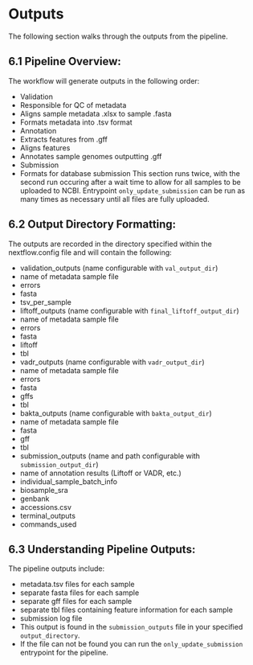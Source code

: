 # Outputs

The following section walks through the outputs from the pipeline.

## 6.1 Pipeline Overview:
The workflow will generate outputs in the following order:

* Validation
 * Responsible for QC of metadata
 * Aligns sample metadata .xlsx to sample .fasta
 * Formats metadata into .tsv format
* Annotation
 * Extracts features from .gff
 * Aligns features
 * Annotates sample genomes outputting .gff
* Submission
 * Formats for database submission
 This section runs twice, with the second run occuring after a wait time to allow for all samples to be uploaded to NCBI. Entrypoint `only_update_submission` can be run as many times as necessary until all files are fully uploaded.

## 6.2 Output Directory Formatting:
The outputs are recorded in the directory specified within the nextflow.config file and will contain the following:

* validation_outputs (name configurable with `val_output_dir`)
 * name of metadata sample file
 * errors
 * fasta
 * tsv_per_sample
* liftoff_outputs (name configurable with `final_liftoff_output_dir`)
 * name of metadata sample file
 * errors
 * fasta
 * liftoff
 * tbl
* vadr_outputs (name configurable with `vadr_output_dir`)
 * name of metadata sample file
 * errors
 * fasta
 * gffs
 * tbl
* bakta_outputs (name configurable with `bakta_output_dir`)
 * name of metadata sample file
 * fasta
 * gff
 * tbl
* submission_outputs (name and path configurable with `submission_output_dir`)
 * name of annotation results (Liftoff or VADR, etc.)
 * individual_sample_batch_info
  * biosample_sra
  * genbank
  * accessions.csv
 * terminal_outputs
 * commands_used

## 6.3 Understanding Pipeline Outputs:
The pipeline outputs include:

* metadata.tsv files for each sample
* separate fasta files for each sample
* separate gff files for each sample
* separate tbl files containing feature information for each sample
* submission log file
 * This output is found in the `submission_outputs` file in your specified `output_directory`.
 * If the file can not be found you can run the `only_update_submission` entrypoint for the pipeline.
